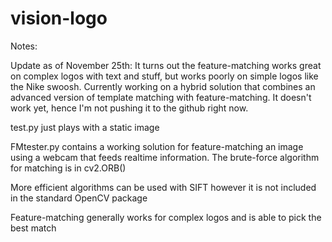 # vision-logo

Notes: 

Update as of November 25th: It turns out the feature-matching works great on complex logos with text and stuff, but works poorly on simple logos like the Nike swoosh. Currently working on a hybrid solution that combines an advanced version of template matching with feature-matching. It doesn't work yet, hence I'm not pushing it to the github right now.



test.py just plays with a static image

FMtester.py contains a working solution for feature-matching an image using a webcam that feeds realtime information. The brute-force algorithm for matching is in cv2.ORB()

More efficient algorithms can be used with SIFT however it is not included in the standard OpenCV package

Feature-matching generally works for complex logos and is able to pick the best match 
